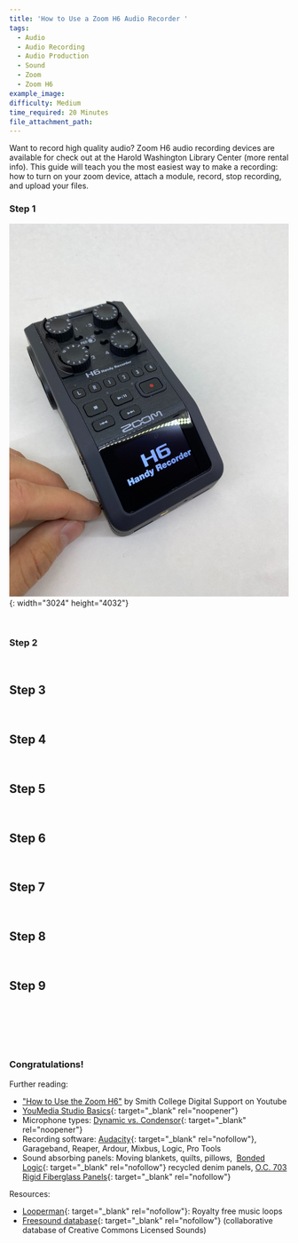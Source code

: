 ```yaml
---
title: 'How to Use a Zoom H6 Audio Recorder '
tags:
  - Audio
  - Audio Recording
  - Audio Production
  - Sound
  - Zoom
  - Zoom H6
example_image:
difficulty: Medium
time_required: 20 Minutes
file_attachment_path:
---
```


Want to record high quality audio? Zoom H6 audio recording devices are available for check out at the Harold Washington Library Center (more rental info). This guide will teach you the most easiest way to make a recording: how to turn on your zoom device, attach a module, record, stop recording, and upload your files.&nbsp;

### Step 1

![](/uploads/how-to-use-a-zoom-h6-audio-recorder/img-0100.jpg){: width="3024" height="4032"}

&nbsp;

### Step 2

&nbsp;

## Step 3

&nbsp;

## Step 4

&nbsp;

## Step 5

&nbsp;

## Step 6

&nbsp;

## Step 7

&nbsp;

## Step 8

&nbsp;

## Step 9&nbsp;

&nbsp;

&nbsp;

&nbsp;

### Congratulations\!

Further reading:

* ["How to Use the Zoom H6"](https://www.youtube.com/watch?v=wa5sI8EcT7s) by Smith College Digital Support on Youtube
* [YouMedia Studio Basics](https://docs.google.com/presentation/d/1UZIXr52EJaOGi1tqTqLOwp334qzR5dGZujGOPm71B5U/edit?usp=sharing){: target="_blank" rel="noopener"}
* Microphone types: [Dynamic vs. Condensor](https://service.shure.com/s/article/difference-between-a-dynamic-and-condenser-microphone){: target="_blank" rel="noopener"}
* Recording software: [Audacity](https://www.audacityteam.org/){: target="_blank" rel="nofollow"}, Garageband, Reaper, Ardour, Mixbus, Logic, Pro Tools
* Sound absorbing panels: Moving blankets, quilts, pillows,&nbsp; [Bonded Logic](https://www.homedepot.com/p/Bonded-Logic-Inc-UltraSonic-12-in-x-12-in-Acoustic-Panels-Package-of-6-60600-11212/204153700){: target="_blank" rel="nofollow"} recycled denim panels, [O.C. 703 Rigid Fiberglass Panels](https://www.amazon.com/ATS-Acoustic-Panel-24x24x2-Inches/dp/B002WKDRGA/ref=pd_bxgy_2/138-0537608-0707704?_encoding=UTF8&amp;pd_rd_i=B002WKDRGA&amp;pd_rd_r=80ee85fe-0b9d-4c78-813a-7e5cabef32e9&amp;pd_rd_w=3YLTv&amp;pd_rd_wg=eJ15u&amp;pf_rd_p=fd08095f-55ff-4a15-9b49-4a1a719225a9&amp;pf_rd_r=D47YGFZWX572MXGCTKPM&amp;psc=1&amp;refRID=D47YGFZWX572MXGCTKPM){: target="_blank" rel="nofollow"}

Resources:

* [Looperman](https://www.looperman.com){: target="_blank" rel="nofollow"}\: Royalty free music loops
* [Freesound database](http://www.freesound.org){: target="_blank" rel="nofollow"} (collaborative database of Creative Commons Licensed Sounds)

